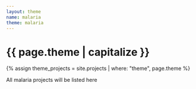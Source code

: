 ```yaml
---
layout: theme
name: malaria
theme: malaria
---
```


# {{ page.theme | capitalize }}
{% assign theme_projects = site.projects | where: "theme", page.theme %}

All malaria projects will be listed here

